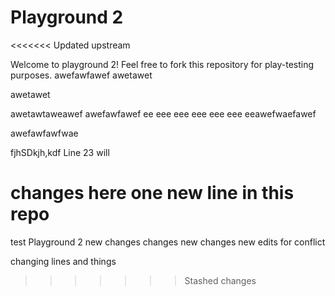 # Playground 2

<<<<<<< Updated upstream

Welcome to playground 2! Feel free to fork this repository for play-testing purposes.
awefawfawef
awetawet

awetawet

awetawtaweawef
awefawfawef
ee
eee
eee
eee
eee
eee
eeawefwaefawef

awefawfawfwae


<P> fjhSDkjh,kdf
Line 23 will


changes here
one new line in this repo
=======
test
Playground 2 new changes
changes
new changes
new edits for conflict

changing lines and things
>>>>>>> Stashed changes
